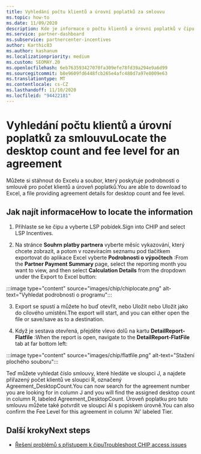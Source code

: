 ```yaml
---
title: Vyhledání počtu klientů a úrovní poplatků za smlouvu
ms.topic: how-to
ms.date: 11/09/2020
description: Kde je informace o počtu klientů a úrovni poplatků v čipu.
ms.service: partner-dashboard
ms.subservice: partnercenter-incentives
author: Karthic83
ms.author: kashanum
ms.localizationpriority: medium
ms.custom: SEOMAY.20
ms.openlocfilehash: 6eb763593427070fa309efe78fd39a294e9a6d99
ms.sourcegitcommit: b8e9609fd6448fcb265e4afc480d7a97e8009e63
ms.translationtype: MT
ms.contentlocale: cs-CZ
ms.lasthandoff: 11/10/2020
ms.locfileid: "94422181"
---
```

# <a name="locate-the-desktop-count-and-fee-level-for-an-agreement"></a><span data-ttu-id="171e1-103">Vyhledání počtu klientů a úrovní poplatků za smlouvu</span><span class="sxs-lookup"><span data-stu-id="171e1-103">Locate the desktop count and fee level for an agreement</span></span>

<span data-ttu-id="171e1-104">Můžete si stáhnout do Excelu a soubor, který poskytuje podrobnosti o smlouvě pro počet klientů a úroveň poplatků.</span><span class="sxs-lookup"><span data-stu-id="171e1-104">You are able to download to Excel, a file providing agreement details for desktop count and fee level.</span></span>

## <a name="how-to-locate-the-information"></a><span data-ttu-id="171e1-105">Jak najít informace</span><span class="sxs-lookup"><span data-stu-id="171e1-105">How to locate the information</span></span>

1. <span data-ttu-id="171e1-106">Přihlaste se ke čipu a vyberte LSP pobídek.</span><span class="sxs-lookup"><span data-stu-id="171e1-106">Sign into CHIP and select LSP Incentives.</span></span>

2. <span data-ttu-id="171e1-107">Na stránce **Souhrn platby partnera** vyberte měsíc vykazování, který chcete zobrazit, a potom v rozevíracím seznamu pod tlačítkem exportovat do aplikace Excel vyberte **Podrobnosti o výpočtech** :</span><span class="sxs-lookup"><span data-stu-id="171e1-107">From the **Partner Payment Summary** page, select the reporting month you want to view, and then select **Calculation Details** from the dropdown under the Export to Excel button:</span></span>

:::image type="content" source="images/chip/chiplocate.png" alt-text="Vyhledat podrobnosti o programu":::

3. <span data-ttu-id="171e1-109">Export se spustí a můžete ho buď otevřít, nebo Uložit nebo Uložit jako do cílového umístění.</span><span class="sxs-lookup"><span data-stu-id="171e1-109">The export will start, and you can either open the file or save/save as to a destination.</span></span>

4. <span data-ttu-id="171e1-110">Když je sestava otevřená, přejděte vlevo dolů na kartu **DetailReport-Flatfile** :</span><span class="sxs-lookup"><span data-stu-id="171e1-110">When the report is open, navigate to the **DetailReport-FlatFile** tab at far bottom left:</span></span>

:::image type="content" source="images/chip/flatfile.png" alt-text="Stažení plochého souboru":::

<span data-ttu-id="171e1-112">Teď můžete vyhledat číslo smlouvy, které hledáte ve sloupci J, a najdete přiřazený počet klientů ve sloupci R, označený Agreement_DesktopCount.</span><span class="sxs-lookup"><span data-stu-id="171e1-112">You can now search for the agreement number you are looking for in column J and you will find the assigned desktop count in column R, labeled Agreement_DesktopCount.</span></span> <span data-ttu-id="171e1-113">Úroveň poplatku pro tuto smlouvu můžete také potvrdit ve sloupci AI s popiskem úrovně.</span><span class="sxs-lookup"><span data-stu-id="171e1-113">You can also confirm the Fee Level for this agreement in column ‘AI’ labeled Tier.</span></span>

## <a name="next-steps"></a><span data-ttu-id="171e1-114">Další kroky</span><span class="sxs-lookup"><span data-stu-id="171e1-114">Next steps</span></span>

- [<span data-ttu-id="171e1-115">Řešení problémů s přístupem k čipu</span><span class="sxs-lookup"><span data-stu-id="171e1-115">Troubleshoot CHIP access issues</span></span>](chip-access-trouble.md)
